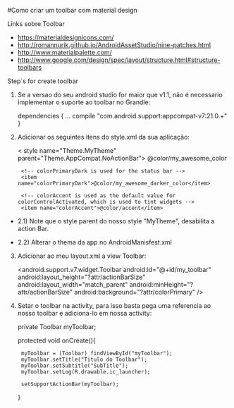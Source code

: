#Como criar um toolbar com material design

Links sobre Toolbar

 - https://materialdesignicons.com/
 - http://romannurik.github.io/AndroidAssetStudio/nine-patches.html
 - http://www.materialpalette.com/
 - http://www.google.com/design/spec/layout/structure.html#structure-toolbars

Step`s for create toolbar

1) Se a versao do seu android studio for maior que v1.1, não é necessario implementar o suporte ao toolbar no Grandle:

    dependencies {
        ...
        compile "com.android.support:appcompat-v7:21.0.+"
    }

2) Adicionar os seguintes itens do style.xml da sua aplicação:


    < style name="Theme.MyTheme" parent="Theme.AppCompat.NoActionBar">
        <!-- colorPrimary is used for the default action bar background -->
        <item name="colorPrimary">@color/my_awesome_color</item>

        <!-- colorPrimaryDark is used for the status bar -->
        <item name="colorPrimaryDark">@color/my_awesome_darker_color</item>

        <!-- colorAccent is used as the default value for colorControlActivated, which is used to tint widgets -->
        <item name="colorAccent">@color/accent</item>
    </style>

 - 2.1) Note que o style parent do nosso style "MyTheme", desabilita a action Bar.

 - 2.2) Alterar o thema da app no AndroidManisfest.xml

3) Adicionar ao meu layout.xml a view Toolbar:

    <android.support.v7.widget.Toolbar
        android:id="@+id/my_toolbar"
        android:layout_height="?attr/actionBarSize"
        android:layout_width="match_parent"
        android:minHeight="?attr/actionBarSize"
        android:background="?attr/colorPrimary"
    />

4) Setar o toolbar na activity, para isso basta pega uma referencia ao nosso toolbar e adiciona-lo em nossa activity:

    private Toolbar myToolbar;

    protected void onCreate(){

        myToolbar = (Toolbar) findViewById("myToolbar");
        myToolbar.setTitle("Titulo do Toolbar");
        myToolbar.setSubtitle("SubTitle");
        myToolbar.setLog(R.drawable.ic_launcher);

        setSupportActionBar(myToolbar);
    }
